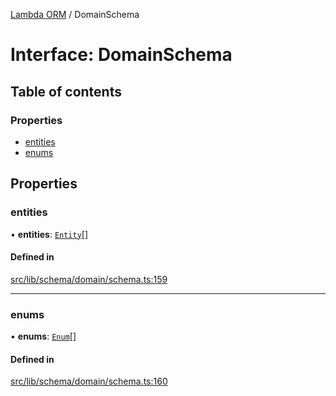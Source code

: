 [Lambda ORM](../README.md) / DomainSchema

# Interface: DomainSchema

## Table of contents

### Properties

- [entities](DomainSchema.md#entities)
- [enums](DomainSchema.md#enums)

## Properties

### entities

• **entities**: [`Entity`](Entity.md)[]

#### Defined in

[src/lib/schema/domain/schema.ts:159](https://github.com/FlavioLionelRita/lambdaorm/blob/d08a222d/src/lib/schema/domain/schema.ts#L159)

___

### enums

• **enums**: [`Enum`](Enum.md)[]

#### Defined in

[src/lib/schema/domain/schema.ts:160](https://github.com/FlavioLionelRita/lambdaorm/blob/d08a222d/src/lib/schema/domain/schema.ts#L160)
